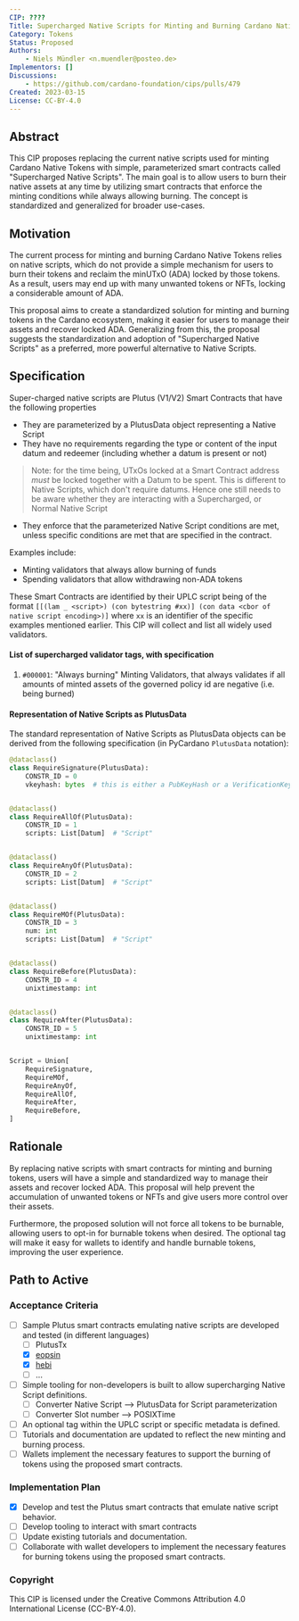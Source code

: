 ```yaml
---
CIP: ????
Title: Supercharged Native Scripts for Minting and Burning Cardano Native Tokens
Category: Tokens
Status: Proposed
Authors:
    - Niels Mündler <n.muendler@posteo.de>
Implementors: []
Discussions:
    - https://github.com/cardano-foundation/cips/pulls/479
Created: 2023-03-15
License: CC-BY-4.0
---
```

## Abstract

This CIP proposes replacing the current native scripts used for minting Cardano Native Tokens with simple, parameterized smart contracts called "Supercharged Native Scripts". The main goal is to allow users to burn their native assets at any time by utilizing smart contracts that enforce the minting conditions while always allowing burning. The concept is standardized and generalized for broader use-cases.

## Motivation

The current process for minting and burning Cardano Native Tokens relies on native scripts, which do not provide a simple mechanism for users to burn their tokens and reclaim the minUTxO (ADA) locked by those tokens. As a result, users may end up with many unwanted tokens or NFTs, locking a considerable amount of ADA.

This proposal aims to create a standardized solution for minting and burning tokens in the Cardano ecosystem, making it easier for users to manage their assets and recover locked ADA. Generalizing from this, the proposal suggests the standardization and adoption of "Supercharged Native Scripts" as a preferred, more powerful alternative to Native Scripts.


## Specification

Super-charged native scripts are Plutus (V1/V2) Smart Contracts that have the following properties

- They are parameterized by a PlutusData object representing a Native Script
- They have no requirements regarding the type or content of the input datum and redeemer (including whether a datum is present or not)
  
> Note: for the time being, UTxOs locked at a Smart Contract address _must_ be locked together with a Datum to be spent. This is different to Native Scripts, which don't require datums. Hence one still needs to be aware whether they are interacting with a Supercharged, or Normal Native Script

- They enforce that the parameterized Native Script conditions are met, unless specific conditions are met that are specified in the contract. 

Examples include:
  - Minting validators that always allow burning of funds
  - Spending validators that allow withdrawing non-ADA tokens

These Smart Contracts are identified by their UPLC script being of the format `[[(lam _ <script>) (con bytestring #xx)] (con data <cbor of native script encoding>)]` where `xx` is an identifier
of the specific examples mentioned earlier.
This CIP will collect and list all widely used validators.

#### List of supercharged validator tags, with specification

1. `#000001`: "Always burning" Minting Validators, that always validates if all amounts of minted assets of the governed policy id are negative (i.e. being burned)

#### Representation of Native Scripts as PlutusData

The standard representation of Native Scripts as PlutusData objects can be derived from the following specification (in PyCardano `PlutusData` notation):

```python
@dataclass()
class RequireSignature(PlutusData):
    CONSTR_ID = 0
    vkeyhash: bytes  # this is either a PubKeyHash or a VerificationKeyHash


@dataclass()
class RequireAllOf(PlutusData):
    CONSTR_ID = 1
    scripts: List[Datum]  # "Script"


@dataclass()
class RequireAnyOf(PlutusData):
    CONSTR_ID = 2
    scripts: List[Datum]  # "Script"


@dataclass()
class RequireMOf(PlutusData):
    CONSTR_ID = 3
    num: int
    scripts: List[Datum]  # "Script"


@dataclass()
class RequireBefore(PlutusData):
    CONSTR_ID = 4
    unixtimestamp: int


@dataclass()
class RequireAfter(PlutusData):
    CONSTR_ID = 5
    unixtimestamp: int


Script = Union[
    RequireSignature,
    RequireMOf,
    RequireAnyOf,
    RequireAllOf,
    RequireAfter,
    RequireBefore,
]
```

## Rationale

By replacing native scripts with smart contracts for minting and burning tokens, users will have a simple and standardized way to manage their assets and recover locked ADA. This proposal will help prevent the accumulation of unwanted tokens or NFTs and give users more control over their assets.

Furthermore, the proposed solution will not force all tokens to be burnable, allowing users to opt-in for burnable tokens when desired. The optional tag will make it easy for wallets to identify and handle burnable tokens, improving the user experience.

## Path to Active


### Acceptance Criteria

- [ ] Sample Plutus smart contracts emulating native scripts are developed and tested (in different languages)
  - [ ] PlutusTx
  - [x] [eopsin](https://github.com/OpShin/eopsin/blob/5466faab6da42d2b21b328e433c6dfff99cddfdd/examples/smart_contracts/simple_script.py)
  - [x] [hebi](https://github.com/OpShin/hebi/blob/master/examples/smart_contracts/simple_script.py)
  - [ ] ...
- [ ] Simple tooling for non-developers is built to allow supercharging Native Script definitions.
  - [ ] Converter Native Script --> PlutusData for Script parameterization
  - [ ] Converter Slot number --> POSIXTime
- [ ] An optional tag within the UPLC script or specific metadata is defined.
- [ ] Tutorials and documentation are updated to reflect the new minting and burning process.
- [ ] Wallets implement the necessary features to support the burning of tokens using the proposed smart contracts.

### Implementation Plan

- [x] Develop and test the Plutus smart contracts that emulate native script behavior.
- [ ] Develop tooling to interact with smart contracts
- [ ] Update existing tutorials and documentation.
- [ ] Collaborate with wallet developers to implement the necessary features for burning tokens using the proposed smart contracts.

### Copyright

This CIP is licensed under the Creative Commons Attribution 4.0 International License (CC-BY-4.0).

